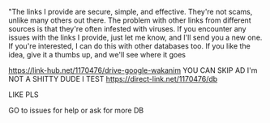 "The links I provide are secure, simple, and effective. They're not scams, unlike many others out there. The problem with other links from different sources is that they're often infested with viruses. If you encounter any issues with the links I provide, just let me know, and I'll send you a new one. If you're interested, I can do this with other databases too. If you like the idea, give it a thumbs up, and we'll see where it goes


https://link-hub.net/1170476/drive-google-wakanim
                                                         YOU CAN SKIP AD I'm NOT A SHITTY DUDE I TEST 
https://direct-link.net/1170476/db

LIKE PLS 

GO to issues for help or ask for more DB


